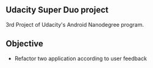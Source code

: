 Udacity Super Duo project
---------------------------

3rd Project of Udacity's Android Nanodegree program.


Objective
--------------
- Refactor two application according to user feedback
